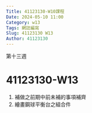 ```yaml
---
Title: 41123130-W10課程 
Date: 2024-05-10 11:00
Category: w13
Tags: 網誌編寫
Slug: 41123130 W13
Author: 41123130
---
```


第十三週

<!-- PELICAN_END_SUMMARY -->

# 41123130-W13
1. 補做之前期中前未補的事項補齊
2. 繪畫鋼球平衡台之組合件